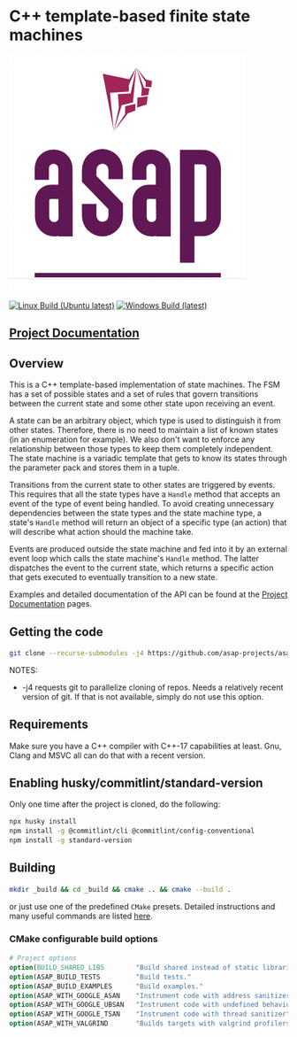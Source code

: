 # C++ template-based finite state machines

![Start Now!!](doc/_static/logo.png "ASAP Logo")

[![Linux Build (Ubuntu latest)](https://github.com/asap-projects/asap-fsm/actions/workflows/linux-build.yml/badge.svg?branch=master)](https://github.com/asap-projects/asap-fsm/actions/workflows/linux-build.yml)
[![Windows Build (latest)](https://github.com/asap-projects/asap-fsm/actions/workflows/windows-build.yml/badge.svg?branch=master)](https://github.com/asap-projects/asap-fsm/actions/workflows/windows-build.yml)

## [Project Documentation](https://asap-projects.github.io/asap-fsm/)

## Overview

This is a C++ template-based implementation of state machines. The FSM has a 
set of possible states and a set of rules that govern transitions between 
the current state and some other state upon receiving an event.

A state can be an arbitrary object, which type is used to distinguish it from
other states. Therefore, there is no need to maintain a list of known states
(in an enumeration for example). We also don't want to enforce any
relationship between those types to keep them completely independent. The
state machine is a variadic template that gets to know its states through the
parameter pack and stores them in a tuple.

Transitions from the current state to other states are triggered by events.
This requires that all the state types have a `Handle` method that accepts an
event of the type of event being handled. To avoid creating unnecessary
dependencies between the state types and the state machine type, a state's
`Handle` method will return an object of a specific type (an action) that
will describe what action should the machine take.

Events are produced outside the state machine and fed into it by an external
event loop which calls the state machine's `Handle` method. The latter
dispatches the event to the current state, which returns a specific action
that gets executed to eventually transition to a new state.

Examples and detailed documentation of the API can be found at the
[Project Documentation](https://asap-projects.github.io/asap-fsm/) pages.

## Getting the code

```bash
git clone --recurse-submodules -j4 https://github.com/asap-projects/asap-fsm.git
```

NOTES:

- -j4 requests git to parallelize cloning of repos. Needs a relatively recent 
  version of git. If that is not available, simply do not use this option.

## Requirements

Make sure you have a C++ compiler with C++-17 capabilities at least. Gnu, Clang 
and MSVC all can do that with a recent version.

## Enabling husky/commitlint/standard-version

Only one time after the project is cloned, do the following:

```bash
npx husky install
npm install -g @commitlint/cli @commitlint/config-conventional
npm install -g standard-version
```

## Building

```bash
mkdir _build && cd _build && cmake .. && cmake --build .
```

or just use one of the predefined `CMake` presets. Detailed instructions and 
many useful commands are listed 
[here](https://abdes.github.io/asap/master/html/01-getting-started/useful-commands.html).

### CMake configurable build options 

```cmake
# Project options
option(BUILD_SHARED_LIBS        "Build shared instead of static libraries."              ON)
option(ASAP_BUILD_TESTS         "Build tests."                                           OFF)
option(ASAP_BUILD_EXAMPLES      "Build examples."                                        OFF)
option(ASAP_WITH_GOOGLE_ASAN    "Instrument code with address sanitizer"                 OFF)
option(ASAP_WITH_GOOGLE_UBSAN   "Instrument code with undefined behavior sanitizer"      OFF)
option(ASAP_WITH_GOOGLE_TSAN    "Instrument code with thread sanitizer"                  OFF)
option(ASAP_WITH_VALGRIND       "Builds targets with valgrind profilers added"           OFF)
```

